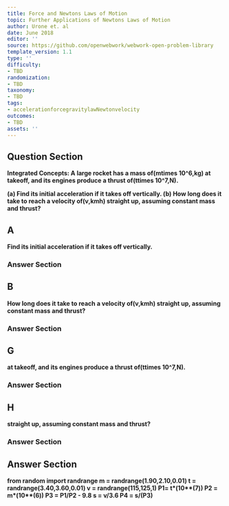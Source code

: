 ```yaml
---
title: Force and Newtons Laws of Motion
topic: Further Applications of Newtons Laws of Motion
author: Urone et. al
date: June 2018
editor: ''
source: https://github.com/openwebwork/webwork-open-problem-library
template_version: 1.1
type: ''
difficulty:
- TBD
randomization:
- TBD
taxonomy:
- TBD
tags:
- accelerationforcegravitylawNewtonvelocity
outcomes:
- TBD
assets: ''
---
```


## Question Section 

<b>Integrated Concepts:<b> A large rocket has a mass of(mtimes 10^6,kg) at takeoff, and its engines produce a thrust of(ttimes 10^7,N).
 
(a) Find its initial acceleration if it takes off vertically. 
(b) How long does it take to reach a velocity of(v,kmh) straight up, assuming constant mass and thrust?

## A
Find its initial acceleration if it takes off vertically. 
### Answer Section
## B
How long does it take to reach a velocity of(v,kmh) straight up, assuming constant mass and thrust?
### Answer Section
## G
at takeoff, and its engines produce a thrust of(ttimes 10^7,N).
### Answer Section
## H
straight up, assuming constant mass and thrust?
### Answer Section


## Answer Section

from random import randrange
m = randrange(1.90,2.10,0.01)
t = randrange(3.40,3.60,0.01)
v = randrange(115,125,1)
P1= t*(10**(7))
P2 = m*(10**(6))
P3 = P1/P2 - 9.8
s = v/3.6
P4 = s/(P3)